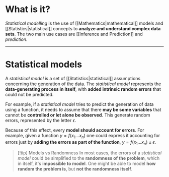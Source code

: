 # What is it?
*Statistical modelling* is the use of [[Mathematics|mathematical]] models and [[Statistics|statistical]] concepts to **analyze and understand complex data sets**. The two main use cases are [[Inference and Prediction]] and *prediction*.
___
# Statistical models

A *statistical model* is a set of [[Statistics|statistical]] assumptions concerning the generation of the data. The *statistical model* represents the **data-generating process in itself**, with **added intrinsic random errors** that could not be predicted.

For example, if a *statistical model* tries to predict the generation of data using a function, it needs to assume that there **may be some variables** that cannot be **controlled or let alone be observed**. This generate random errors, represented by the letter $\epsilon$.

Because of this effect, every **model should account for errors**. For example, given a function $y = f(x_1...x_n)$ one could express it accounting for errors just by **adding the errors as part of the function**, $y = f(x_1...x_n) \pm \epsilon$.

>[!tip] Models vs Randomness
>In most cases, the errors of a *statistical model* could be simplified to the **randomness of the problem**, which in itself, it's **impossible to model**. One might be able to model **how random the problem is**, but **not the randomness itself**.

